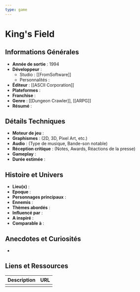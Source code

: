 ```yaml
---
type: game
---
```


# King's Field

## Informations Générales

- **Année de sortie** : 1994
- **Développeur** : 
	- Studio : [[FromSoftware]]
	- Personnalités : 
- **Éditeur** : [[ASCII Corporation]]
- **Plateformes** : 
- **Franchise** : 
- **Genre** : [[Dungeon Crawler]], [[ARPG]]
- **Résumé** : 

## Détails Techniques
- **Moteur de jeu** : 
- **Graphismes** : (2D, 3D, Pixel Art, etc.)
- **Audio** : (Type de musique, Bande-son notable)
- **Réception critique** : (Notes, Awards, Réactions de la presse)
- **Gameplay** :
- **Durée estimée** : 

## Histoire et Univers
- **Lieu(x)** : 
- **Epoque** : 
- **Personnages principaux** : 
- **Ennemis** :
- **Thèmes abordés** : 
- **Influencé par** :
- **A inspiré** : 
- **Comparable à** :
## Anecdotes et Curiosités
- 
## Liens et Ressources

| Description | URL |
| ----------- | --- |
|             |     |
